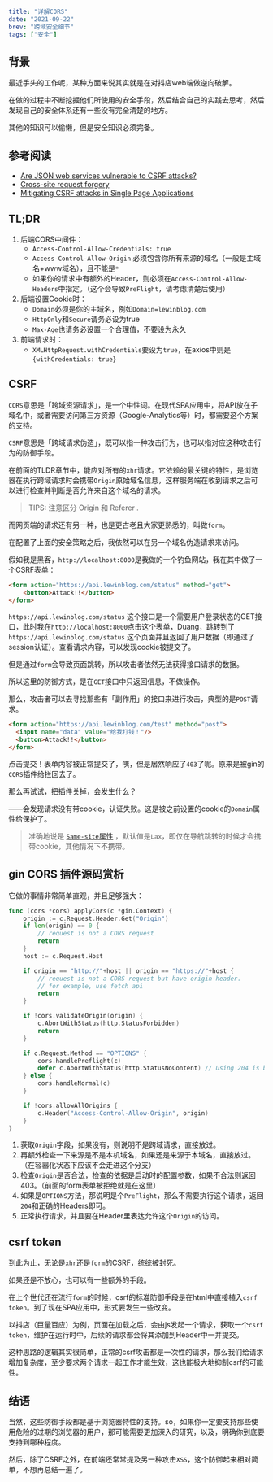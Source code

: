 ```yaml lw-blog-meta
title: "详解CORS"
date: "2021-09-22"
brev: "跨域安全细节"
tags: ["安全"]
```

## 背景

最近手头的工作呢，某种方面来说其实就是在对抖店web端做逆向破解。

在做的过程中不断挖掘他们所使用的安全手段，然后结合自己的实践去思考，然后发现自己的安全体系还有一些没有完全清楚的地方。

其他的知识可以偷懒，但是安全知识必须完备。

## 参考阅读

- [Are JSON web services vulnerable to CSRF attacks?](https://stackoverflow.com/questions/11008469/are-json-web-services-vulnerable-to-csrf-attacks)
- [Cross-site request forgery](https://en.wikipedia.org/wiki/Cross-site_request_forgery)
- [Mitigating CSRF attacks in Single Page Applications](https://medium.com/tresorit-engineering/modern-csrf-mitigation-in-single-page-applications-695bcb538eec)

## TL;DR

1. 后端CORS中间件：
   + `Access-Control-Allow-Credentials: true`
   + `Access-Control-Allow-Origin` 必须包含你所有来源的域名（一般是主域名+www域名），且不能是`*`
   + 如果你的请求中有额外的Header，则必须在`Access-Control-Allow-Headers`中指定。（这个会导致`PreFlight`，请考虑清楚后使用）
2. 后端设置Cookie时：
   + `Domain`必须是你的主域名，例如`Domain=lewinblog.com`
   + `HttpOnly`和`Secure`请务必设为true
   + `Max-Age`也请务必设置一个合理值，不要设为永久
3. 前端请求时：
   + `XMLHttpRequest.withCredentials`要设为`true`，在axios中则是`{withCredentials: true}`

## CSRF

`CORS`意思是「跨域资源请求」，是一个中性词。在现代SPA应用中，将API放在子域名中，或者需要访问第三方资源（Google-Analytics等）时，都需要这个方案的支持。

`CSRF`意思是「跨域请求伪造」，既可以指一种攻击行为，也可以指对应这种攻击行为的防御手段。

在前面的TLDR章节中，能应对所有的`xhr`请求。它依赖的最关键的特性，是浏览器在执行跨域请求时会携带`Origin`原始域名信息，这样服务端在收到请求之后可以进行检查并判断是否允许来自这个域名的请求。

> TIPS: 注意区分 Origin 和 Referer .

而网页端的请求还有另一种，也是更古老且大家更熟悉的，叫做`form`。

在配置了上面的安全策略之后，我依然可以在另一个域名伪造请求来访问。

假如我是黑客，`http://localhost:8000`是我做的一个钓鱼网站，我在其中做了一个CSRF表单：

```html
<form action="https://api.lewinblog.com/status" method="get">
    <button>Attack!!</button>
</form>
```

`https://api.lewinblog.com/status` 这个接口是一个需要用户登录状态的GET接口，此时我在`http://localhost:8000`点击这个表单，Duang，跳转到了`https://api.lewinblog.com/status` 这个页面并且返回了用户数据（即通过了session认证）。查看请求内容，可以发现cookie被提交了。

但是通过`form`会导致页面跳转，所以攻击者依然无法获得接口请求的数据。

所以这里的防御方式，是在`GET`接口中只返回信息，不做操作。

那么，攻击者可以去寻找那些有「副作用」的接口来进行攻击，典型的是`POST`请求。

```html
<form action="https://api.lewinblog.com/test" method="post">
  <input name="data" value="给我打钱！"/>
  <button>Attack!!</button>
</form>
```

点击提交！表单内容被正常提交了，咦，但是居然响应了`403`了呢。原来是被gin的`CORS`插件给拦回去了。

那么再试试，把插件关掉，会发生什么？

——会发现请求没有带cookie，认证失败。这是被之前设置的cookie的`Domain`属性给保护了。

> 准确地说是 [`Same-site`属性](https://developer.mozilla.org/en-US/docs/Web/HTTP/Headers/Set-Cookie/SameSite) ，默认值是`Lax`，即仅在导航跳转的时候才会携带cookie，其他情况下不携带。

## gin CORS 插件源码赏析

它做的事情非常简单直观，并且足够强大：

```go
func (cors *cors) applyCors(c *gin.Context) {
	origin := c.Request.Header.Get("Origin")
	if len(origin) == 0 {
		// request is not a CORS request
		return
	}
	host := c.Request.Host

	if origin == "http://"+host || origin == "https://"+host {
		// request is not a CORS request but have origin header.
		// for example, use fetch api
		return
	}

	if !cors.validateOrigin(origin) {
		c.AbortWithStatus(http.StatusForbidden)
		return
	}

	if c.Request.Method == "OPTIONS" {
		cors.handlePreflight(c)
		defer c.AbortWithStatus(http.StatusNoContent) // Using 204 is better than 200 when the request status is OPTIONS
	} else {
		cors.handleNormal(c)
	}

	if !cors.allowAllOrigins {
		c.Header("Access-Control-Allow-Origin", origin)
	}
}
```

1. 获取`Origin`字段，如果没有，则说明不是跨域请求，直接放过。
2. 再额外检查一下来源是不是本机域名，如果还是来源于本域名，直接放过。（在容器化状态下应该不会走进这个分支）
3. 检查`Origin`是否合法，检查的依据是启动时的配置参数，如果不合法则返回403。（前面的form表单被拒绝就是在这里）
4. 如果是`OPTIONS`方法，那说明是个`PreFlight`，那么不需要执行这个请求，返回`204`和正确的Headers即可。
5. 正常执行请求，并且要在Header里表达允许这个`Origin`的访问。

## csrf token

到此为止，无论是`xhr`还是`form`的CSRF，统统被封死。

如果还是不放心，也可以有一些额外的手段。

在上个世代还在流行`form`的时候，csrf的标准防御手段是在html中直接植入`csrf token`。到了现在SPA应用中，形式要发生一些改变。

以抖店（巨量百应）为例，页面在加载之后，会由js发起一个请求，获取一个`csrf token`，维护在运行时中，后续的请求都会将其添加到Header中一并提交。

这种思路的逻辑其实很简单，正常的csrf攻击都是一次性的请求，那么我们给请求增加复杂度，至少要求两个请求一起工作才能生效，这也能极大地抑制csrf的可能性。

## 结语

当然，这些防御手段都是基于浏览器特性的支持。so，如果你一定要支持那些使用危险的过期的浏览器的用户，那可能需要更加深入的研究，以及，明确你到底要支持到哪种程度。

然后，除了CSRF之外，在前端还常常提及另一种攻击`XSS`，这个防御起来相对简单，不想再总结一遍了。
